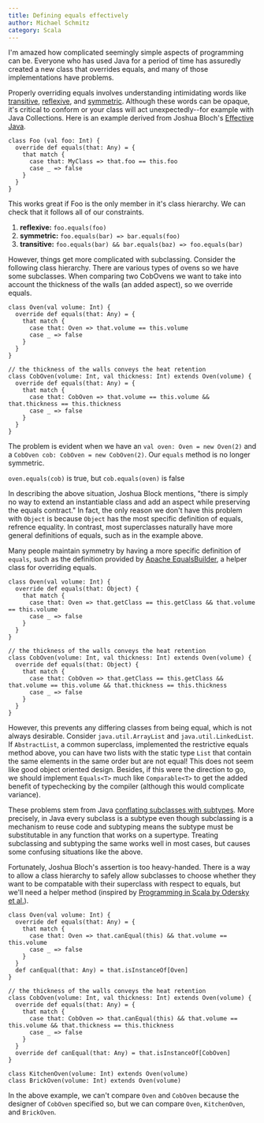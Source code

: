 ```yaml
---
title: Defining equals effectively
author: Michael Schmitz
category: Scala
---
```


I'm amazed how complicated seemingly simple aspects of programming can be.
Everyone who has used Java for a period of time has assuredly created a new
class that overrides equals, and many of those implementations have problems.

Properly overriding equals involves understanding intimidating words like
[transitive](http://en.wikipedia.org/wiki/Transitive_relation),
[reflexive](http://en.wikipedia.org/wiki/Reflexive_relation), and
[symmetric](http://en.wikipedia.org/wiki/Symmetric_relation).  Although these
words can be opaque, it's critical to conform or your class will act
unexpectedly--for example with Java Collections.  Here is an example derived
from Joshua Bloch's [Effective
Java](http://java.sun.com/docs/books/effective/).

    class Foo (val foo: Int) {
      override def equals(that: Any) = {
        that match {
          case that: MyClass => that.foo == this.foo
          case _ => false
        }
      }
    }

This works great if Foo is the only member in it's class hierarchy.  We can
check that it follows all of our constraints.

1. **reflexive:** `foo.equals(foo)`
2. **symmetric:** `foo.equals(bar) => bar.equals(foo)`
3. **transitive:** `foo.equals(bar) && bar.equals(baz) => foo.equals(bar)`

However, things get more complicated with subclassing.  Consider the following
class hierarchy.  There are various types of ovens so we have some subclasses.
When comparing two CobOvens we want to take into account the thickness of the
walls (an added aspect), so we override equals.

    class Oven(val volume: Int) {
      override def equals(that: Any) = {
        that match {
          case that: Oven => that.volume == this.volume
          case _ => false
        }
      }
    }

    // the thickness of the walls conveys the heat retention
    class CobOven(volume: Int, val thickness: Int) extends Oven(volume) {
      override def equals(that: Any) = {
        that match {
          case that: CobOven => that.volume == this.volume && that.thickness == this.thickness
          case _ => false
        }
      }
    }

The problem is evident when we have an `val oven: Oven = new Oven(2)` and a
`CobOven cob: CobOven = new CobOven(2)`.  Our `equals` method is no longer
symmetric.

`oven.equals(cob)` is true, but `cob.equals(oven)` is false

In describing the above situation, Joshua Block mentions, "there is simply no
way to extend an instantiable class and add an aspect while preserving the
equals contract."  In fact, the only reason we don't have this problem with
`Object` is because `Object` has the most specific definition of equals,
refrence equality.  In contrast, most superclasses naturally have more general
definitions of equals, such as in the example above.

Many people maintain symmetry by having a more specific definition of `equals`,
such as the definition provided by [Apache
EqualsBuilder](http://commons.apache.org/lang/api-release/org/apache/commons/lang3/builder/EqualsBuilder.html),
a helper class for overriding equals.

    class Oven(val volume: Int) {
      override def equals(that: Object) {
        that match {
          case that: Oven => that.getClass == this.getClass && that.volume == this.volume
          case _ => false
        }
      }
    }

    // the thickness of the walls conveys the heat retention
    class CobOven(volume: Int, val thickness: Int) extends Oven(volume) {
      override def equals(that: Object) {
        that match {
          case that: CobOven => that.getClass == this.getClass && that.volume == this.volume && that.thickness == this.thickness
          case _ => false
        }
      }
    }

However, this prevents any differing classes from being equal, which is not
always desirable.  Consider `java.util.ArrayList` and `java.util.LinkedList`.
If `AbstractList`, a common superclass, implemented the restrictive equals
method above, you can have two lists with the static type `List` that contain
the same elements in the same order but are not equal! This does not seem like
good object oriented design.  Besides, if this were the direction to go, we
should implement `Equals<T>` much like `Comparable<T>` to get the added benefit
of typechecking by the compiler (although this would complicate variance).

These problems stem from Java [conflating subclasses with
subtypes](http://www.cs.princeton.edu/courses/archive/fall98/cs441/mainus/node12.html).
More precisely, in Java every subclass is a subtype even though subclassing is
a mechanism to reuse code and subtyping means the subtype must be substitutable
in any function that works on a supertype.  Treating subclassing and subtyping
the same works well in most cases, but causes some confusing situations like
the above.

Fortunately, Joshua Bloch's assertion is too heavy-handed.  There is a way to
allow a class hierarchy to safely allow subclasses to choose whether they want
to be compatable with their superclass with respect to equals, but we'll need a
helper method (inspired by [Programming in Scala by Odersky et
al.](http://www.artima.com/shop/programming_in_scala)).

    class Oven(val volume: Int) {
      override def equals(that: Any) = {
        that match {
          case that: Oven => that.canEqual(this) && that.volume == this.volume
          case _ => false
        }
      }
      def canEqual(that: Any) = that.isInstanceOf[Oven]
    }

    // the thickness of the walls conveys the heat retention
    class CobOven(volume: Int, val thickness: Int) extends Oven(volume) {
      override def equals(that: Any) = {
        that match {
          case that: CobOven => that.canEqual(this) && that.volume == this.volume && that.thickness == this.thickness
          case _ => false
        }
      }
      override def canEqual(that: Any) = that.isInstanceOf[CobOven]
    }

    class KitchenOven(volume: Int) extends Oven(volume)
    class BrickOven(volume: Int) extends Oven(volume)

In the above example, we can't compare `Oven` and `CobOven` because the
designer of `CobOven` specified so, but we can compare `Oven`, `KitchenOven`,
and `BrickOven`.
